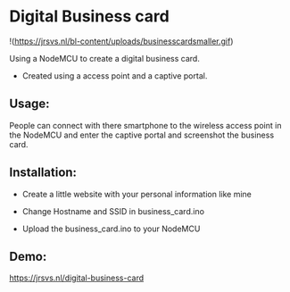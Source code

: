 # Digital Business card

!(https://jrsvs.nl/bl-content/uploads/businesscardsmaller.gif)

Using a NodeMCU to create a digital business card.

- Created using a access point and a captive portal.

## Usage:
People can connect with there smartphone to the wireless access point in the NodeMCU and enter the captive portal and screenshot the business card.

## Installation:

- Create a little website with your personal information like mine

- Change Hostname and SSID in business_card.ino

- Upload the business_card.ino to your NodeMCU

## Demo:

https://jrsvs.nl/digital-business-card
